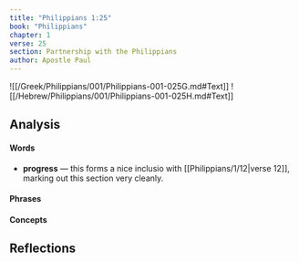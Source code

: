 ```yaml
---
title: "Philippians 1:25"
book: "Philippians"
chapter: 1
verse: 25
section: Partnership with the Philippians
author: Apostle Paul
---
```

![[/Greek/Philippians/001/Philippians-001-025G.md#Text]]
![[/Hebrew/Philippians/001/Philippians-001-025H.md#Text]]

## Analysis

#### Words
- **progress** — this forms a nice inclusio with [[Philippians/1/12|verse 12]], marking out this section very cleanly.

#### Phrases

#### Concepts

## Reflections
